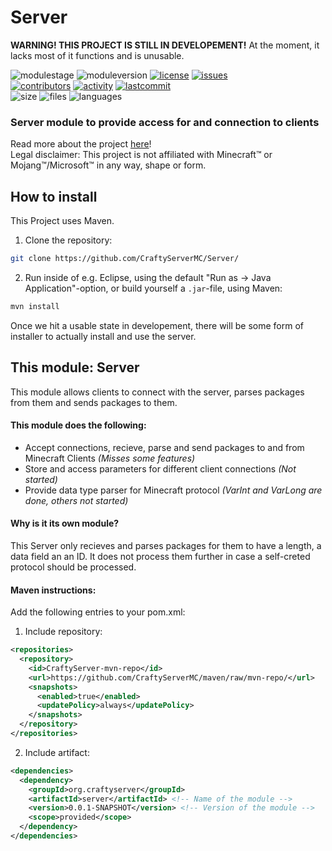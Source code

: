 <!-- START readme-head.md -->
# Server

**WARNING! THIS PROJECT IS STILL IN DEVELOPEMENT!** At the moment, it lacks most of it functions and is unusable.


<!-- END readme-head.md -->  
![modulestage](https://img.shields.io/badge/module%20stage-developement-red)
![moduleversion](https://img.shields.io/badge/version-0.0.1-red)<!-- START readme-shields.md -->
[![license](https://img.shields.io/github/license/CraftyServerMC/Server)](https://github.com/CraftyServerMC/Server/blob/main/LICENSE)
[![issues](https://img.shields.io/github/issues/CraftyServerMC/Server)](https://github.com/CraftyServerMC/Server/issues)<br>
[![contributors](https://img.shields.io/github/contributors/CraftyServerMC/Server)](https://github.com/CraftyServerMC/Server/graphs/contributors)
[![activity](https://img.shields.io/github/commit-activity/m/CraftyServerMC/Server)](https://github.com/CraftyServerMC/Server/commits/main)
[![lastcommit](https://img.shields.io/github/last-commit/CraftyServerMC/Server)](https://github.com/CraftyServerMC/Server/commits/main)<br>
![size](https://img.shields.io/github/languages/code-size/CraftyServerMC/Server)
![files](https://img.shields.io/github/directory-file-count/CraftyServerMC/Server)
![languages](https://img.shields.io/github/languages/count/CraftyServerMC/Server)<br><!-- END readme-shields.md -->
### Server module to provide access for and connection to clients
<!-- START readme-link-to-main-repo.md -->
Read more about the project [here](https://github.com/CraftyServerMC/CraftyServer)!  
Legal disclaimer: This project is not affiliated with Minecraft&trade; or Mojang&trade;/Microsoft&trade; in any way, shape or form.  <!-- END readme-link-to-main-repo.md -->
<!-- START readme-how-to-install.md -->
## How to install
This Project uses Maven.  
1. Clone the repository: 
```bash
git clone https://github.com/CraftyServerMC/Server/
```
2. Run inside of e.g. Eclipse, using the default "Run as -> Java Application"-option, or build yourself a `.jar`-file, using Maven:
```bash
mvn install
```  

Once we hit a usable state in developement, there will be some form of installer to actually install and use the server.<!-- END readme-how-to-install.md -->
## This module: Server
This module allows clients to connect with the server, parses packages from them and sends packages to them.

#### This module does the following:
 - Accept connections, recieve, parse and send packages to and from Minecraft Clients *(Misses some features)*
 - Store and access parameters for different client connections *(Not started)*
 - Provide data type parser for Minecraft protocol *(VarInt and VarLong are done, others not started)*

#### Why is it its own module?
This Server only recieves and parses packages for them to have a length, a data field an an ID. It does not process them further in case a self-creted protocol should be processed.

<!-- START readme-maven-instructions-repo.md -->
#### Maven instructions:
Add the following entries to your pom.xml:
1. Include repository:

```XML
<repositories>
  <repository>
    <id>CraftyServer-mvn-repo</id>
    <url>https://github.com/CraftyServerMC/maven/raw/mvn-repo/</url>
    <snapshots>
      <enabled>true</enabled>
      <updatePolicy>always</updatePolicy>
    </snapshots>
  </repository>
</repositories>
```

<!-- END readme-maven-instructions-repo.md -->

2. Include artifact:

```XML
<dependencies>
  <dependency>
    <groupId>org.craftyserver</groupId>
    <artifactId>server</artifactId> <!-- Name of the module -->
    <version>0.0.1-SNAPSHOT</version> <!-- Version of the module -->
    <scope>provided</scope>
  </dependency>
</dependencies>
```
